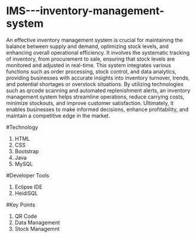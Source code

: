 # IMS---inventory-management-system

An effective inventory management system is crucial for maintaining the balance between supply and demand, optimizing stock levels, and enhancing overall operational efficiency. It involves the systematic tracking of inventory, from procurement to sale, ensuring that stock levels are monitored and adjusted in real-time. This system integrates various functions such as order processing, stock control, and data analytics, providing businesses with accurate insights into inventory turnover, trends, and potential shortages or overstock situations. By utilizing technologies such as qrcode scanning and automated replenishment alerts, an inventory management system helps streamline operations, reduce carrying costs, minimize stockouts, and improve customer satisfaction. Ultimately, it enables businesses to make informed decisions, enhance profitability, and maintain a competitive edge in the market.

#Technology 
1. HTML
2. CSS
3. Bootstrap
4. Java
5. MySQL

#Developer Tools
1. Eclipse IDE
2. HeidiSQL

#Key Points
1. QR Code
2. Data Management
3. Stock Managemnt
